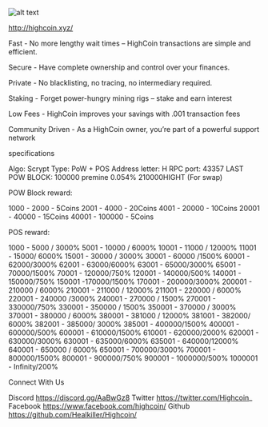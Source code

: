 
![alt text](https://i.imgur.com/7YpkMK1.png)

http://highcoin.xyz/

Fast - No more lengthy wait times – HighCoin transactions are simple and efficient.

Secure - Have complete ownership and control over your finances.

Private - No blacklisting, no tracing, no intermediary required.

Staking - Forget power-hungry mining rigs – stake and earn interest

Low Fees - HighCoin improves your savings with .001 transaction fees

Community Driven - As a HighCoin owner, you’re part of a powerful support network


specifications

Algo: Scrypt
Type: PoW + POS
Address letter: H
RPC port: 43357
LAST POW BLOCK: 100000
premine 0.054% 210000HIGHT (For swap)

POW Block reward:

1000 - 2000 - 5Coins
2001 - 4000 - 20Coins
4001 - 20000 - 10Coins
20001 - 40000 - 15Coins
40001 - 100000 - 5Coins

POS reward:

1000 - 5000 / 3000%
5001 - 10000 / 6000%
10001 - 11000 / 12000%
11001 - 15000/ 6000%
15001 - 30000 / 3000%
30001 - 60000 /1500%
60001 - 62000/3000%
62001 - 63000/6000%
63001 - 65000/3000%
65001 - 70000/1500%
70001 - 120000/750%
120001 - 140000/500%
140001 - 150000/750%
150001 -170000/1500%
170001 - 200000/3000%
200001 - 210000 / 6000%
210001 - 211000 / 12000%
 211001 -  220000 / 6000%
220001 - 240000 /3000%
240001 - 270000 / 1500%
 270001 - 330000/750%
330001 - 350000 / 1500%
350001 - 370000 / 3000%
370001 - 380000 / 6000%
380001 - 381000 / 12000%
381001 - 382000/ 6000%
382001 - 385000/ 3000%
385001 - 400000/1500%
400001 - 600000/500%
600001 - 610000/1500%
610001 - 620000/2000%
620001 - 630000/3000%
630001 - 635000/6000%
635001 - 640000/12000%
640001 - 650000 / 6000%
650001 - 700000/3000%
700001 - 800000/1500%
800001 - 900000/750%
900001 - 1000000/500%
1000001 - Infinity/200%

Connect With Us

Discord https://discord.gg/AaBwGz8
Twitter https://twitter.com/Highcoin_
Facebook https://www.facebook.com/highcoin/
Github https://github.com/Healkiller/Highcoin/

